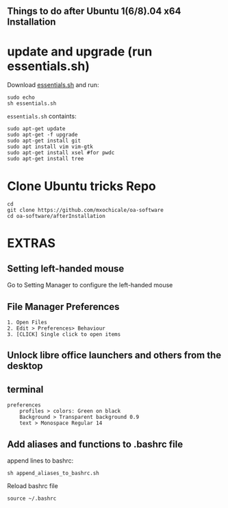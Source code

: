 Things to do after Ubuntu 1(6/8).04 x64 Installation
---

# update and upgrade (run essentials.sh)

Download [essentials.sh](/installation/afterinstallation/essentials.sh)
and run: 
```
sudo echo
sh essentials.sh
```

`essentials.sh` containts: 
```
sudo apt-get update
sudo apt-get -f upgrade
sudo apt-get install git
sudo apt install vim vim-gtk
sudo apt-get install xsel #for pwdc
sudo apt-get install tree
```

# Clone Ubuntu tricks Repo

```
cd 
git clone https://github.com/mxochicale/oa-software
cd oa-software/afterInstallation
```

# EXTRAS

## Setting left-handed mouse
  Go to Setting Manager to configure the left-handed mouse


## File Manager Preferences
	1. Open Files
	2. Edit > Preferences> Behaviour
	3. [CLICK] Single click to open items

## Unlock  libre office launchers and others from the desktop

## terminal 
	preferences
		profiles > colors: Green on black
		Background > Transparent background 0.9  
		text > Monospace Regular 14

## Add aliases and functions to .bashrc file 


append lines to bashrc:
```
sh append_aliases_to_bashrc.sh
```

Reload bashrc file
```
source ~/.bashrc
```



